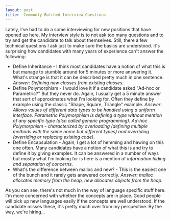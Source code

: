 ```yaml
---
layout: post
title:  Commonly Botched Interview Questions
---
```

Lately, I've had to do a some interviewing for new positions that have opened up here. My interview style is to not ask too many questions and to try and get the candidate to talk about themselves. Still, there a few technical questions I ask just to make sure the basics are understood. It's surprising how candidates with many years of experience can't answer the following:

  * Define Inheritance - I think most candidates have a notion of what this is but manage to stumble around for 5 minutes or more answering it. What's strange is that it can be described pretty much in one sentence. _Answer: Defining new classes from existing classes_.
  * Define Polymorphism - I would love it if a candidate asked "Ad-hoc or Parametric?" But they never do. Again, I usually get a 5 minute answer that sort of approximates what I'm looking for. Often they define by example using the classic "Shape, Square, Triangle" example. _Answer: Allows values of different data types to be handled using a uniform interface. Parametric Polymorphism is defining a type without mention of any specific type (also called generic programming). Ad-hoc Polymorphism - characterized by overloading (defining multiple methods with the same name but different types) and overriding (overriding or replacing existing code)_.
  * Define Encapsulation - Again, I get a lot of hemming and hawing on this one often. Many candidates have a notion of what this is and try to define it by giving examples. It can be answered in a number of ways but mostly what I'm looking for is here is a mention of _information hiding and separation of concerns_.
  * What's the difference between malloc and new? - This is the easiest one of the bunch and it rarely gets answered correctly. _Answer: malloc allocates memory from the heap, new allocates objects from the heap_.

As you can see, there's not much in the way of language specific stuff here. I'm more concerned with whether the concepts are in place. Good people will pick up new languages easily if the concepts are well understood. If the candidate misses these, it's pretty much over from my perspective. By the way, we're hiring...

  

